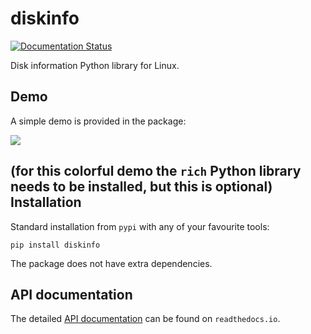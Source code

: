 # diskinfo
[![Documentation Status](https://readthedocs.org/projects/diskinfo/badge/?version=latest)](https://diskinfo.readthedocs.io/en/latest/?badge=latest)

Disk information Python library for Linux.

Demo
----
A simple demo is provided in the package:

<img src="https://github.com/petersulyok/diskinfo/raw/main/docs/diskinfo_rich_demo.png" align="center">

(for this colorful demo the ``rich`` Python library needs to be installed, but this is optional)
Installation
------------
Standard installation from `pypi` with any of your favourite tools:

    pip install diskinfo

The package does not have extra dependencies.

API documentation
-----------------
The detailed [API documentation](https://diskinfo.readthedocs.io/en/latest/index.html) can be found on ``readthedocs.io``.
